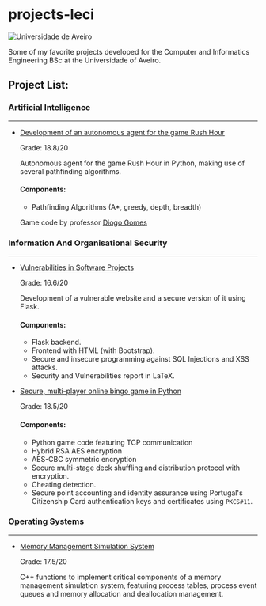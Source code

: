 # projects-leci

![Universidade de Aveiro](https://i.imgur.com/Qfy0aLj.png)

Some of my favorite projects developed for the Computer and Informatics Engineering BSc at the Universidade of Aveiro.

## Project List:

### Artificial Intelligence

<hr>

- [Development of an autonomous agent for the game Rush Hour](https://github.com/marco-almeida/projects-leci/tree/master/Rush%20Hour)

     Grade: 18.8/20

     Autonomous agent for the game Rush Hour in Python, making use of several pathfinding algorithms.

     #### Components:

     - Pathfinding Algorithms (A*, greedy, depth, breadth)

     Game code by professor [Diogo Gomes](https://github.com/dgomes)

### Information And Organisational Security

<hr>

- [Vulnerabilities in Software Projects](https://github.com/marco-almeida/projects-leci/tree/master/Vulnerabilities%20in%20Software%20Projects)

     Grade: 16.6/20

     Development of a vulnerable website and a secure version of it using Flask.

     #### Components:

     - Flask backend.
     - Frontend with HTML (with Bootstrap).
     - Secure and insecure programming against SQL Injections and XSS attacks.
     - Security and Vulnerabilities report in LaTeX.


- [Secure, multi-player online bingo game in Python](https://github.com/marco-almeida/projects-leci/tree/master/Bingo)

     Grade: 18.5/20

     #### Components:
     - Python game code featuring TCP communication
     - Hybrid RSA AES encryption
     - AES-CBC symmetric encryption
     - Secure multi-stage deck shuffling and distribution protocol with encryption.
     - Cheating detection.
     - Secure point accounting and identity assurance using Portugal's Citizenship Card authentication keys and certificates using `PKCS#11`.

### Operating Systems

<hr>

 - [Memory Management Simulation System](https://github.com/marco-almeida/projects-leci/tree/master/somm22)

     Grade: 17.5/20

     C++ functions to implement critical components of a memory management simulation system, featuring process tables, process event queues and memory allocation and deallocation management.
